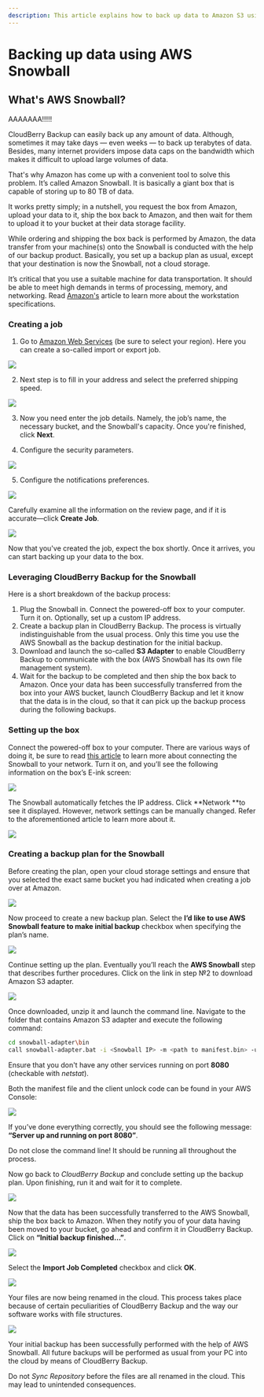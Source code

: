 ```yaml
---
description: This article explains how to back up data to Amazon S3 using AWS Snowball.
---
```


# Backing up data using AWS Snowball

## What's AWS Snowball?

AAAAAAA!!!!!

CloudBerry Backup can easily back up any amount of data. Although, sometimes it may take days — even weeks — to back up terabytes of data. Besides, many internet providers impose data caps on the bandwidth which makes it difficult to upload large volumes of data.

That's why Amazon has come up with a convenient tool to solve this problem. It’s called Amazon Snowball. It is basically a giant box that is capable of storing up to 80 TB of data. 

It works pretty simply; in a nutshell, you request the box from Amazon, upload your data to it, ship the box back to Amazon, and then wait for them to upload it to your bucket at their data storage facility.

While ordering and shipping the box back is performed by Amazon, the data transfer from your machine\(s\) onto the Snowball is conducted with the help of our backup product. Basically, you set up a backup plan as usual, except that your destination is now the Snowball, not a cloud storage. 

It’s critical that you use a suitable machine for data transportation. It should be able to meet high demands in terms of processing, memory, and networking. Read [Amazon's](http://docs.aws.amazon.com/AWSImportExport/latest/ug/specifications.html#workstationspecs) article to learn more about the workstation specifications.

### Creating a job

1. Go to [Amazon Web Services](https://eu-central-1.console.aws.amazon.com/importexport/home?region=eu-central-1#/wizard) \(be sure to select your region\). Here you can create a so-called import or export job.

![](../../.gitbook/assets/image%20%2827%29.png)

2. Next step is to fill in your address and select the preferred shipping speed.

![](../../.gitbook/assets/image%20%2832%29.png)

3. Now you need enter the job details. Namely, the job’s name, the necessary bucket, and the Snowball's capacity. Once you're finished, click **Next**.

4. Configure the security parameters.

![](../../.gitbook/assets/image%20%281%29.png)

5. Configure the notifications preferences.

![](../../.gitbook/assets/image%20%2869%29.png)

Carefully examine all the information on the review page, and if it is accurate—click **Create Job**.

![](../../.gitbook/assets/image%20%2854%29.png)

Now that you've created the job, expect the box shortly. Once it arrives, you can start backing up your data to the box. 

### Leveraging CloudBerry Backup for the Snowball

Here is a short breakdown of the backup process:

1. Plug the Snowball in. Connect the powered-off box to your computer. Turn it on. Optionally, set up a custom IP address.
2. Create a backup plan in CloudBerry Backup. The process is virtually indistinguishable from the usual process. Only this time you use the AWS Snowball as the backup destination for the initial backup.
3. Download and launch the so-called **S3 Adapter** to enable CloudBerry Backup to communicate with the box \(AWS Snowball has its own file management system\).
4. Wait for the backup to be completed and then ship the box back to Amazon. Once your data has been successfully transferred from the box into your AWS bucket, launch CloudBerry Backup and let it know that the data is in the cloud, so that it can pick up the backup process during the following backups.  

### Setting up the box

Connect the powered-off box to your computer. There are various ways of doing it, be sure to read [this article](http://docs.aws.amazon.com/AWSImportExport/latest/ug/getting-started-connect.html) to learn more about connecting the Snowball to your network. Turn it on, and you’ll see the following information on the box’s E-ink screen:

![](../../.gitbook/assets/image%20%2848%29.png)

The Snowball automatically fetches the IP address. Click **Network **to see it displayed. However, network settings can be manually changed. Refer to the aforementioned article to learn more about it.

![](../../.gitbook/assets/image%20%2866%29.png)

### Creating a backup plan for the Snowball

Before creating the plan, open your cloud storage settings and ensure that you selected the exact same bucket you had indicated when creating a job over at Amazon.

![](../../.gitbook/assets/image%20%2849%29.png)

Now proceed to create a new backup plan. Select the **I’d like to use AWS Snowball feature to make initial backup** checkbox when specifying the plan’s name.

![](../../.gitbook/assets/image%20%2868%29.png)

Continue setting up the plan. Eventually you’ll reach the **AWS Snowball** step that describes further procedures. Click on the link in step №2 to download Amazon S3 adapter.

![](../../.gitbook/assets/image%20%283%29.png)

Once downloaded, unzip it and launch the command line. Navigate to the folder that contains Amazon S3 adapter and execute the following command:

```bash
cd snowball-adapter\bin
call snowball-adapter.bat -i <Snowball IP> -m <path to manifest.bin> -u <unlock code>
```

Ensure that you don't have any other services running on port **8080** \(checkable with _netstat_\).

Both the manifest file and the client unlock code can be found in your AWS Console:

![](../../.gitbook/assets/image%20%2876%29.png)

If you’ve done everything correctly, you should see the following message: **“Server up and running on port 8080”**.

Do not close the command line! It should be running all throughout the process.

 Now go back to _CloudBerry Backup_ and conclude setting up the backup plan. Upon finishing, run it and wait for it to complete.

![](../../.gitbook/assets/image%20%2811%29.png)

Now that the data has been successfully transferred to the AWS Snowball, ship the box back to Amazon. When they notify you of your data having been moved to your bucket, go ahead and confirm it in CloudBerry Backup. Click on **“Initial backup finished…”**.

![](../../.gitbook/assets/image%20%2860%29.png)

Select the **Import Job Completed** checkbox and click **OK**.

![](../../.gitbook/assets/image%20%2856%29.png)

Your files are now being renamed in the cloud. This process takes place because of certain peculiarities of CloudBerry Backup and the way our software works with file structures.

![](../../.gitbook/assets/image%20%2850%29.png)

Your initial backup has been successfully performed with the help of AWS Snowball. All future backups will be performed as usual from your PC into the cloud by means of CloudBerry Backup.

Do not _Sync Repository_ before the files are all renamed in the cloud. This may lead to unintended consequences.



